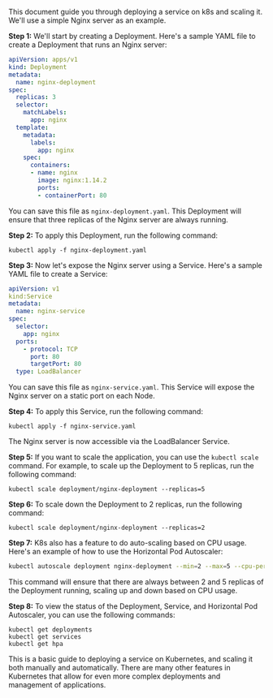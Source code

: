This document guide you through deploying a service on k8s and scaling it. We'll use a simple Nginx server as an example. 

**Step 1:** We'll start by creating a Deployment. Here's a sample YAML file to create a Deployment that runs an Nginx server:

```yaml
apiVersion: apps/v1
kind: Deployment
metadata:
  name: nginx-deployment
spec:
  replicas: 3
  selector:
    matchLabels:
      app: nginx
  template:
    metadata:
      labels:
        app: nginx
    spec:
      containers:
      - name: nginx
        image: nginx:1.14.2
        ports:
        - containerPort: 80
```

You can save this file as `nginx-deployment.yaml`. This Deployment will ensure that three replicas of the Nginx server are always running.

**Step 2:** To apply this Deployment, run the following command:

```
kubectl apply -f nginx-deployment.yaml
```

**Step 3:** Now let's expose the Nginx server using a Service. Here's a sample YAML file to create a Service:

```yaml
apiVersion: v1
kind:Service
metadata:
  name: nginx-service
spec:
  selector:
    app: nginx
  ports:
    - protocol: TCP
      port: 80
      targetPort: 80
  type: LoadBalancer
```

You can save this file as `nginx-service.yaml`. This Service will expose the Nginx server on a static port on each Node.

**Step 4:** To apply this Service, run the following command:

```
kubectl apply -f nginx-service.yaml
```

The Nginx server is now accessible via the LoadBalancer Service.

**Step 5:** If you want to scale the application, you can use the `kubectl scale` command. For example, to scale up the Deployment to 5 replicas, run the following command:

```
kubectl scale deployment/nginx-deployment --replicas=5
```

**Step 6:** To scale down the Deployment to 2 replicas, run the following command:

```
kubectl scale deployment/nginx-deployment --replicas=2
```

**Step 7:** K8s also has a feature to do auto-scaling based on CPU usage. Here's an example of how to use the Horizontal Pod Autoscaler:

```bash
kubectl autoscale deployment nginx-deployment --min=2 --max=5 --cpu-percent=80
```

This command will ensure that there are always between 2 and 5 replicas of the Deployment running, scaling up and down based on CPU usage.

**Step 8:** To view the status of the Deployment, Service, and Horizontal Pod Autoscaler, you can use the following commands:

```
kubectl get deployments
kubectl get services
kubectl get hpa
```

This is a basic guide to deploying a service on Kubernetes, and scaling it both manually and automatically. There are many other features in Kubernetes that allow for even more complex deployments and management of applications.
